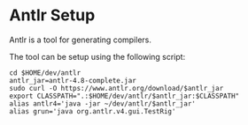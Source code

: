 Antlr Setup
===============

Antlr is a tool for generating compilers. 

The tool can be setup using the following script:

    cd $HOME/dev/antlr
    antlr_jar=antlr-4.8-complete.jar
    sudo curl -O https://www.antlr.org/download/$antlr_jar
    export CLASSPATH=".:$HOME/dev/antlr/$antlr_jar:$CLASSPATH"
    alias antlr4='java -jar ~/dev/antlr/$antlr_jar'
    alias grun='java org.antlr.v4.gui.TestRig'

